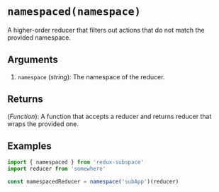 # `namespaced(namespace)`

A higher-order reducer that filters out actions that do not match the provided namespace.

## Arguments

1. `namespace` (_string_): The namespace of the reducer.

## Returns

(_Function_): A function that accepts a reducer and returns reducer that wraps the provided one.

## Examples

```javascript
import { namespaced } from 'redux-subspace'
import reducer from 'somewhere'

const namespacedReducer = namespace('subApp')(reducer)
```
